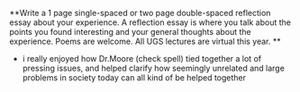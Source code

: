 **Write a 1 page single-spaced or two page double-spaced reflection essay  about your experience. A reflection essay is where you talk about the  points you found interesting and your general thoughts about the  experience. Poems are welcome.  All UGS lectures are virtual this year. **

- i really enjoyed how Dr.Moore (check spell) tied together a lot of pressing issues, and helped clarify how seemingly unrelated and large problems in society today can all kind of be helped together